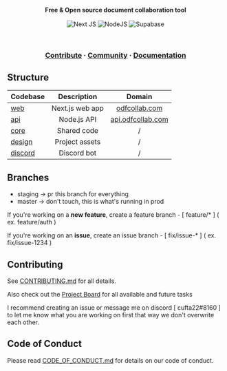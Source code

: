 <p align="center">
    <strong>Free & Open source document collaboration tool</strong>
</p>

<p align="center">
    <img align="center" alt="Next JS" src="https://img.shields.io/badge/nextjs-%23000000.svg?style=for-the-badge&logo=next.js&logoColor=white"/>
    <img align="center" alt="NodeJS" src="https://img.shields.io/badge/node.js-%2343853D.svg?style=for-the-badge&logo=node.js&logoColor=white" />
    <img align="center" alt="Supabase" src="https://img.shields.io/badge/Supabase-3ECF8E?style=for-the-badge&logo=supabase&logoColor=white" />
    <!-- <img align="center" alt="Tauri" src="https://img.shields.io/badge/tauri-%2324C8DB.svg?style=for-the-badge&logo=tauri&logoColor=%23FFFFFF" /> -->
    
</p>

<br />

<h3 align="center">
    <a href="https://github.com/cufta22/odf-collab/blob/master/CONTRIBUTING.md">Contribute</a>
    <span> · </span>
    <a href="">Community</a>
    <span> · </span>
    <a href="https://github.com/cufta22/odf-collab/wiki">Documentation</a>
</h3>

## Structure

| Codebase              |   Description   |                     Domain                     |
| :-------------------- | :-------------: | :--------------------------------------------: |
| [web](../web)         | Next.js web app |     [odfcollab.com](https://odfcollab.com)     |
| [api](../api)         |   Node.js API   | [api.odfcollab.com](https://api.odfcollab.com) |
| [core](../core)       |   Shared code   |                       /                        |
| [design](../design)   | Project assets  |                       /                        |
| [discord](../discord) |   Discord bot   |                       /                        |

<!-- | [mobile](mobile)   |  Mobile app          |   /   | -->
<!-- | [desktop](desktop) |  Desktop app         |   /   | -->

## Branches

- staging -> pr this branch for everything
- master -> don't touch, this is what's running in prod

If you're working on a **new feature**, create a feature branch - [ feature/\* ] ( ex. feature/auth )

If you're working on an **issue**, create an issue branch - [ fix/issue-\* ] ( ex. fix/issue-1234 )

## Contributing

See [CONTRIBUTING.md](https://github.com/cufta22/odf-collab/blob/master/CONTRIBUTING.md) for all details.

Also check out the [Project Board]() for all available and future tasks

I recommend creating an issue or message me on discord [ cufta22#8160 ] to let me know what you are working on first that way we don't overwrite each other.

## Code of Conduct

Please read [CODE_OF_CONDUCT.md](https://github.com/cufta22/odf-collab/blob/master/CODE_OF_CONDUCT.md) for details on our code of conduct.
